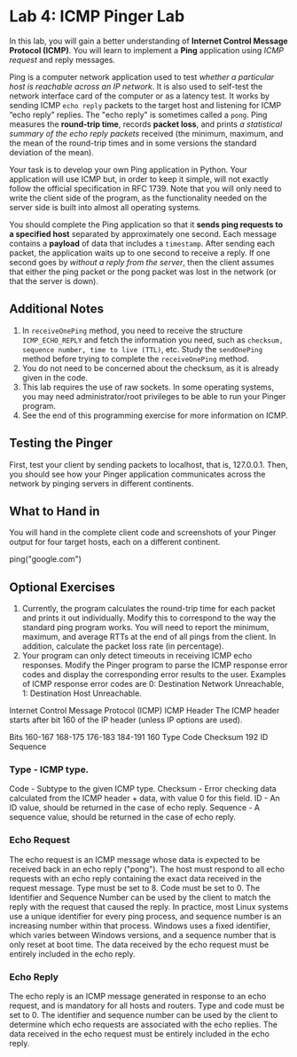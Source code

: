 # Lab 4: ICMP Pinger Lab

In this lab, you will gain a better understanding of **Internet Control Message Protocol (ICMP)**. You will learn to implement a **Ping** application using _ICMP request_ and reply messages.

Ping is a computer network application used to test _whether a particular host is reachable across an IP network_. It is also used to self-test the network interface card of the computer or as a latency test. It works by sending ICMP `echo reply` packets to the target host and listening for ICMP “echo reply” replies. The "echo reply" is sometimes called a `pong`. Ping measures the **round-trip time**, records **packet loss**, and prints _a statistical summary of the echo reply packets_ received (the minimum, maximum, and the mean of the round-trip times and in some versions the standard deviation of the mean).

Your task is to develop your own Ping application in Python. Your application will use ICMP but, in order to keep it simple, will not exactly follow the official specification in RFC 1739. Note that you will only need to write the client side of the program, as the functionality needed on the server side is built into almost all operating systems. 

You should complete the Ping application so that it **sends ping requests to a specified host** separated by approximately one second. Each message contains a **payload** of data that includes a `timestamp`. After sending each packet, the application waits up to one second to receive a reply. If one second goes by _without a reply from the server_, then the client assumes that either the ping packet or the pong packet was lost in the network (or that the server is down).

## Additional Notes
1. In `receiveOnePing` method, you need to receive the structure `ICMP_ECHO_REPLY` and fetch the information you need, such as `checksum, sequence number, time to live (TTL)`, etc. Study the `sendOnePing` method before trying to complete the `receiveOnePing` method.
2. You do not need to be concerned about the checksum, as it is already given in the code.
3. This lab requires the use of raw sockets. In some operating systems, you may need administrator/root privileges to be able to run your Pinger program.
4. See the end of this programming exercise for more information on ICMP.

## Testing the Pinger
First, test your client by sending packets to localhost, that is, 127.0.0.1. 
Then, you should see how your Pinger application communicates across the network by pinging servers in different continents.

## What to Hand in
You will hand in the complete client code and screenshots of your Pinger output for four target hosts, each on a different continent. 
	
ping("google.com")

## Optional Exercises
1. Currently, the program calculates the round-trip time for each packet and prints it out individually. Modify this to correspond to the way the standard ping program works. You will need to report the minimum, maximum, and average RTTs at the end of all pings from the client. In addition, calculate the packet loss rate (in percentage).
2. Your program can only detect timeouts in receiving ICMP echo responses. Modify the Pinger program to parse the ICMP response error codes and display the corresponding error results to the user. Examples of ICMP response error codes are 0: Destination Network Unreachable, 1: Destination Host Unreachable. 

Internet Control Message Protocol (ICMP)
ICMP Header
The ICMP header starts after bit 160 of the IP header (unless IP options are used).

Bits
160-167
168-175
176-183
184-191
160
Type
Code
Checksum
192
ID
Sequence

### Type - ICMP type.
Code - Subtype to the given ICMP type.
Checksum - Error checking data calculated from the ICMP header + data, with value 0 for this field.
ID - An ID value, should be returned in the case of echo reply.
Sequence - A sequence value, should be returned in the case of echo reply.

### Echo Request
The echo request is an ICMP message whose data is expected to be received back in an echo reply ("pong"). The host must respond to all echo requests with an echo reply containing the exact data received in the request message.
Type must be set to 8.
Code must be set to 0.
The Identifier and Sequence Number can be used by the client to match the reply with the request that caused the reply. In practice, most Linux systems use a unique identifier for every ping process, and sequence number is an increasing number within that process. Windows uses a fixed identifier, which varies between Windows versions, and a sequence number that is only reset at boot time.
The data received by the echo request must be entirely included in the echo reply.

### Echo Reply
The echo reply is an ICMP message generated in response to an echo request, and is mandatory for all hosts and routers.
Type and code must be set to 0.
The identifier and sequence number can be used by the client to determine which echo requests are associated with the echo replies.
The data received in the echo request must be entirely included in the echo reply.

